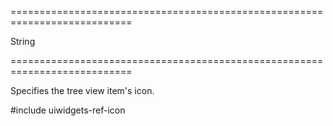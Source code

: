 ===========================================================================
<!--type-->String<!--/type-->
===========================================================================

<!--shortDescription-->
Specifies the tree view item's icon.
<!--/shortDescription-->

<!--fullDescription-->
#include uiwidgets-ref-icon
<!--/fullDescription-->